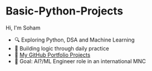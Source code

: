 # Basic-Python-Projects
Hi, I'm Soham
- 🔍 Exploring Python, DSA and Machine Learning
- 🧠 Building logic through daily practice
- 📁 [My GitHub Portfolio Projects](https://github.com/Soham68890)
- 🎯 Goal: AI?/ML Engineer role in an international MNC

